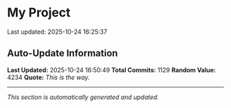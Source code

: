 # My Project


Last updated: 2025-10-24 16:25:37
















































































































































































































































































































































































































































































































































































































































































































































































































































































































































































































































































































































































































































































































































































































































































































































































## Auto-Update Information

**Last Updated:** 2025-10-24 16:50:49
**Total Commits:** 1129
**Random Value:** 4234
**Quote:** _This is the way._

---
_This section is automatically generated and updated._